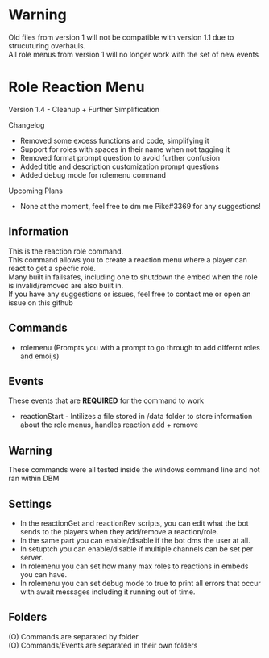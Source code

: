 # Warning
Old files from version 1 will not be compatible with version 1.1 due to strucuturing overhauls.  
All role menus from version 1 will no longer work with the set of new events  
  
# Role Reaction Menu
Version 1.4 - Cleanup + Further Simplification

Changelog
- Removed some excess functions and code, simplifying it
- Support for roles with spaces in their name when not tagging it
- Removed format prompt question to avoid further confusion
- Added title and description customization prompt questions
- Added debug mode for rolemenu command
  
Upcoming Plans  
- None at the moment, feel free to dm me Pike#3369 for any suggestions!
  
## Information
This is the reaction role command.  
This command allows you to create a reaction menu where a player can react to get a specfic role.  
Many built in failsafes, including one to shutdown the embed when the role is invalid/removed are also built in.  
If you have any suggestions or issues, feel free to contact me or open an issue on this github  

## Commands
- rolemenu (Prompts you with a prompt to go through to add differnt roles and emoijs)

## Events
These events that are **REQUIRED** for the command to work

- reactionStart - Intilizes a file stored in /data folder to store information about the role menus, handles reaction add + remove
  
## Warning
These commands were all tested inside the windows command line and not ran within DBM  

## Settings
- In the reactionGet and reactionRev scripts, you can edit what the bot sends to the players when they add/remove a reaction/role.
- In the same part you can enable/disable if the bot dms the user at all.  
- In setuptch you can enable/disable if multiple channels can be set per server.  
- In rolemenu you can set how many max roles to reactions in embeds you can have.  
- In rolemenu you can set debug mode to true to print all errors that occur with await messages including it running out of time.

## Folders
(O) Commands are separated by folder  
(O) Commands/Events are separated in their own folders


